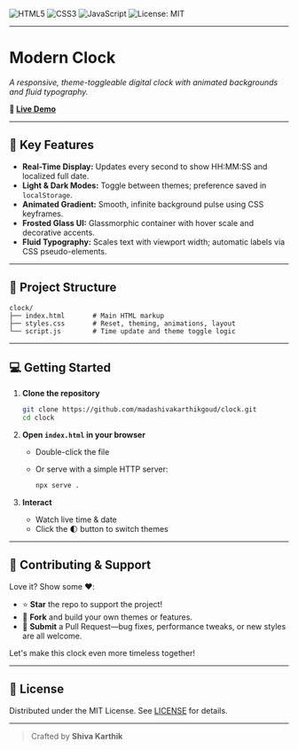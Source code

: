 <!-- Badges -->

![HTML5](https://img.shields.io/badge/HTML5-%3E=5-orange.svg) ![CSS3](https://img.shields.io/badge/CSS3-%3E=3-blue.svg) ![JavaScript](https://img.shields.io/badge/JavaScript-ES6-yellow.svg) ![License: MIT](https://img.shields.io/badge/License-MIT-blue.svg)

---

# Modern Clock

*A responsive, theme-toggleable digital clock with animated backgrounds and fluid typography.*

**🔗 [Live Demo](https://madashivakarthikgoud.github.io/clock)**

---

## 🚀 Key Features

* **Real-Time Display:** Updates every second to show HH\:MM\:SS and localized full date.
* **Light & Dark Modes:** Toggle between themes; preference saved in `localStorage`.
* **Animated Gradient:** Smooth, infinite background pulse using CSS keyframes.
* **Frosted Glass UI:** Glassmorphic container with hover scale and decorative accents.
* **Fluid Typography:** Scales text with viewport width; automatic labels via CSS pseudo-elements.

---

## 📂 Project Structure

```plaintext
clock/
├── index.html       # Main HTML markup
├── styles.css       # Reset, theming, animations, layout
└── script.js        # Time update and theme toggle logic
```

---

## 💻 Getting Started

1. **Clone the repository**

   ```bash
   git clone https://github.com/madashivakarthikgoud/clock.git
   cd clock
   ```

2. **Open `index.html` in your browser**

   * Double-click the file
   * Or serve with a simple HTTP server:

     ```bash
     npx serve .
     ```

3. **Interact**

   * Watch live time & date
   * Click the 🌓 button to switch themes

---

## 🤝 Contributing & Support

Love it? Show some ❤️:

* ⭐️ **Star** the repo to support the project!
* 🍴 **Fork** and build your own themes or features.
* 🔀 **Submit** a Pull Request—bug fixes, performance tweaks, or new styles are all welcome.

Let's make this clock even more timeless together!

---

## 📜 License

Distributed under the MIT License. See [LICENSE](LICENSE) for details.

---

> Crafted by **Shiva Karthik**

